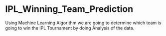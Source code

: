 # IPL_Winning_Team_Prediction
Using Machine Learning Algorithm we are going to determine which team is going to win the IPL Tournament by doing Analysis of the data.
